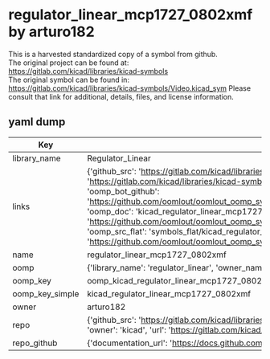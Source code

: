 # regulator_linear_mcp1727_0802xmf by arturo182  
This is a harvested standardized copy of a symbol from github.  
The original project can be found at:  
https://gitlab.com/kicad/libraries/kicad-symbols  
The original symbol can be found in:
https://gitlab.com/kicad/libraries/kicad-symbols/Video.kicad_sym
Please consult that link for additional, details, files, and license information.  
## yaml dump  
| Key | Value |  
| --- | --- |  
| library_name | Regulator_Linear |  
| links | {'github_src': 'https://gitlab.com/kicad/libraries/kicad-symbols/Video.kicad_sym', 'github_src_repo': 'https://gitlab.com/kicad/libraries/kicad-symbols', 'oomp_bot': 'kicad_regulator_linear_mcp1727_0802xmf/working', 'oomp_bot_github': 'https://github.com/oomlout/oomlout_oomp_symbol_bot/tree/main/kicad_regulator_linear_mcp1727_0802xmf/working', 'oomp_doc': 'kicad_regulator_linear_mcp1727_0802xmf/working', 'oomp_doc_github': 'https://github.com/oomlout/oomlout_oomp_symbol_doc/tree/main/kicad_regulator_linear_mcp1727_0802xmf/working', 'oomp_src_flat': 'symbols_flat/kicad_regulator_linear_mcp1727_0802xmf/working', 'oomp_src_flat_github': 'https://github.com/oomlout/oomlout_oomp_symbol_src/tree/main/kicad_regulator_linear_mcp1727_0802xmf/working'} |  
| name | regulator_linear_mcp1727_0802xmf |  
| oomp | {'library_name': 'regulator_linear', 'owner_name': 'kicad', 'symbol_name': 'regulator_linear_mcp1727_0802xmf'} |  
| oomp_key | oomp_kicad_regulator_linear_mcp1727_0802xmf |  
| oomp_key_simple | kicad_regulator_linear_mcp1727_0802xmf |  
| owner | arturo182 |  
| repo | {'github_src': 'https://gitlab.com/kicad/libraries/kicad-symbols/Video.kicad_sym', 'name': 'libraries/kicad-symbols', 'owner': 'kicad', 'url': 'https://gitlab.com/kicad/libraries/kicad-symbols'} |  
| repo_github | {'documentation_url': 'https://docs.github.com/rest/repos/repos#get-a-repository', 'message': 'Not Found'} |  

